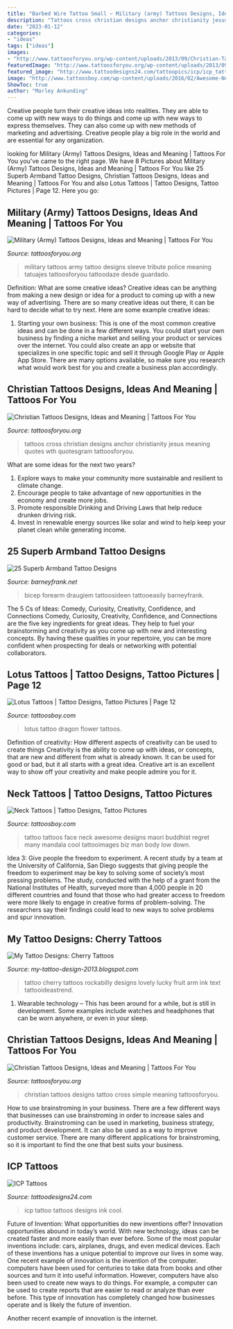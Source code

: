 ```yaml
---
title: "Barbed Wire Tattoo Small ~ Military (army) Tattoos Designs, Ideas And Meaning"
description: "Tattoos cross christian designs anchor christianity jesus meaning quotes wth quotesgram tattoosforyou"
date: "2023-01-12"
categories:
- "ideas"
tags: ["ideas"]
images:
- "http://www.tattoosforyou.org/wp-content/uploads/2013/09/Christian-Tattoos-Designs.jpg"
featuredImage: "http://www.tattoosforyou.org/wp-content/uploads/2013/09/Christian-Tattoos-Designs.jpg"
featured_image: "http://www.tattoodesigns24.com/tattoopics/icp/icp_tattoo_5.jpg"
image: "http://www.tattoosboy.com/wp-content/uploads/2016/02/Awesome-Neck-Tattoo-TB1015.jpg"
ShowToc: true
author: "Marley Ankunding"
---
```



Creative people turn their creative ideas into realities. They are able to come up with new ways to do things and come up with new ways to express themselves. They can also come up with new methods of marketing and advertising. Creative people play a big role in the world and are essential for any organization.

	

		
looking for Military (Army) Tattoos Designs, Ideas and Meaning | Tattoos For You you've came to the right page. We have 8 Pictures about Military (Army) Tattoos Designs, Ideas and Meaning | Tattoos For You like 25 Superb Armband Tattoo Designs, Christian Tattoos Designs, Ideas and Meaning | Tattoos For You and also Lotus Tattoos | Tattoo Designs, Tattoo Pictures | Page 12. Here you go:
		
    
## Military (Army) Tattoos Designs, Ideas And Meaning | Tattoos For You

<img loading=lazy src="http://www.tattoosforyou.org/wp-content/uploads/2013/10/Military-Tribute-Tattoos.jpg" onerror="this.onerror=null;this.src='https://tse2.mm.bing.net/th?id=OIP.ex9GoX1KDL1NW8dR_hHozQHaJ3&amp;pid=15.1';" alt="Military (Army) Tattoos Designs, Ideas and Meaning | Tattoos For You">

_Source: tattoosforyou.org_

>military tattoos army tattoo designs sleeve tribute police meaning tatuajes tattoosforyou tattoodaze desde guardado. 

	

Definition: What are some creative ideas?
Creative ideas can be anything from making a new design or idea for a product to coming up with a new way of advertising. There are so many creative ideas out there, it can be hard to decide what to try next. Here are some example creative ideas:
1. Starting your own business: This is one of the most common creative ideas and can be done in a few different ways. You could start your own business by finding a niche market and selling your product or services over the internet. You could also create an app or website that specializes in one specific topic and sell it through Google Play or Apple App Store. There are many options available, so make sure you research what would work best for you and create a business plan accordingly.


    
## Christian Tattoos Designs, Ideas And Meaning | Tattoos For You

<img loading=lazy src="https://www.tattoosforyou.org/wp-content/uploads/2013/09/Christianity-Tattoos.jpg" onerror="this.onerror=null;this.src='https://tse4.mm.bing.net/th?id=OIP.xornkHmuGCjpIxNNDR4dQgHaJ6&amp;pid=15.1';" alt="Christian Tattoos Designs, Ideas and Meaning | Tattoos For You">

_Source: tattoosforyou.org_

>tattoos cross christian designs anchor christianity jesus meaning quotes wth quotesgram tattoosforyou. 

	

What are some ideas for the next two years?
1. Explore ways to make your community more sustainable and resilient to climate change.
2. Encourage people to take advantage of new opportunities in the economy and create more jobs.
3. Promote responsible Drinking and Driving Laws that help reduce drunken driving risk.
4. Invest in renewable energy sources like solar and wind to help keep your planet clean while generating income.

    
## 25 Superb Armband Tattoo Designs

<img loading=lazy src="https://www.barneyfrank.net/wp-content/uploads/2014/01/arm-band-biceps-tattoo.jpg" onerror="this.onerror=null;this.src='https://tse1.mm.bing.net/th?id=OIP.CItInCUyObLkg_9kYAPX3gHaJz&amp;pid=15.1';" alt="25 Superb Armband Tattoo Designs">

_Source: barneyfrank.net_

>bicep forearm draugiem tattoosideen tattooeasily barneyfrank. 

	

The 5 Cs of Ideas: Comedy, Curiosity, Creativity, Confidence, and Connections
Comedy, Curiosity, Creativity, Confidence, and Connections are the five key ingredients for great ideas. They help to fuel your brainstorming and creativity as you come up with new and interesting concepts. By having these qualities in your repertoire, you can be more confident when prospecting for deals or networking with potential collaborators.

    
## Lotus Tattoos | Tattoo Designs, Tattoo Pictures | Page 12

<img loading=lazy src="http://www.tattoosboy.com/wp-content/uploads/2016/03/Dragon-And-Lotus-Tattoo-TB1033.jpeg" onerror="this.onerror=null;this.src='https://tse3.mm.bing.net/th?id=OIP.iOCeEHSGS0mpdTGXP4H2bAHaM6&amp;pid=15.1';" alt="Lotus Tattoos | Tattoo Designs, Tattoo Pictures | Page 12">

_Source: tattoosboy.com_

>lotus tattoo dragon flower tattoos. 

	

Definition of creativity: How different aspects of creativity can be used to create things
Creativity is the ability to come up with ideas, or concepts, that are new and different from what is already known. It can be used for good or bad, but it all starts with a great idea. Creative art is an excellent way to show off your creativity and make people admire you for it.

    
## Neck Tattoos | Tattoo Designs, Tattoo Pictures

<img loading=lazy src="http://www.tattoosboy.com/wp-content/uploads/2016/02/Awesome-Neck-Tattoo-TB1015.jpg" onerror="this.onerror=null;this.src='https://tse4.mm.bing.net/th?id=OIP.sjQiMOGio54qqmsI45v4jAHaLC&amp;pid=15.1';" alt="Neck Tattoos | Tattoo Designs, Tattoo Pictures">

_Source: tattoosboy.com_

>tattoo tattoos face neck awesome designs maori buddhist regret many mandala cool tattooimages biz man body low down. 

	

Idea 3: Give people the freedom to experiment.
A recent study by a team at the University of California, San Diego suggests that giving people the freedom to experiment may be key to solving some of society’s most pressing problems. The study, conducted with the help of a grant from the National Institutes of Health, surveyed more than 4,000 people in 20 different countries and found that those who had greater access to freedom were more likely to engage in creative forms of problem-solving. The researchers say their findings could lead to new ways to solve problems and spur innovation.

    
## My Tattoo Designs: Cherry Tattoos

<img loading=lazy src="http://1.bp.blogspot.com/-4vbScE4qcvo/UQaVA3zVVnI/AAAAAAAAVko/2UrUT8Qe-Js/s1600/Cherry+Tattoos.jpg" onerror="this.onerror=null;this.src='https://tse1.mm.bing.net/th?id=OIP.tRo61JumeufRzEbQTIVUSwHaLD&amp;pid=15.1';" alt="My Tattoo Designs: Cherry Tattoos">

_Source: my-tattoo-design-2013.blogspot.com_

>tattoo cherry tattoos rockabilly designs lovely lucky fruit arm ink text tattooideastrend. 

	

1. Wearable technology – This has been around for a while, but is still in development. Some examples include watches and headphones that can be worn anywhere, or even in your sleep.

    
## Christian Tattoos Designs, Ideas And Meaning | Tattoos For You

<img loading=lazy src="http://www.tattoosforyou.org/wp-content/uploads/2013/09/Christian-Tattoos-Designs.jpg" onerror="this.onerror=null;this.src='https://tse3.mm.bing.net/th?id=OIP.X8h-asSP2QaLGAGbD2yuRAHaJ4&amp;pid=15.1';" alt="Christian Tattoos Designs, Ideas and Meaning | Tattoos For You">

_Source: tattoosforyou.org_

>christian tattoos designs tattoo cross simple meaning tattoosforyou. 

	

How to use brainstroming in your business.
There are a few different ways that businesses can use brainstroming in order to increase sales and productivity. Brainstroming can be used in marketing, business strategy, and product development. It can also be used as a way to improve customer service. There are many different applications for brainstroming, so it is important to find the one that best suits your business.

    
## ICP Tattoos

<img loading=lazy src="http://www.tattoodesigns24.com/tattoopics/icp/icp_tattoo_5.jpg" onerror="this.onerror=null;this.src='https://tse1.mm.bing.net/th?id=OIP.6p9TtXYf_iN_wEGgWPprKgHaKU&amp;pid=15.1';" alt="ICP Tattoos">

_Source: tattoodesigns24.com_

>icp tattoo tattoos designs ink cool. 

	

Future of Invention: What opportunities do new inventions offer?
Innovation opportunities abound in today’s world. With new technology, ideas can be created faster and more easily than ever before. Some of the most popular inventions include: cars, airplanes, drugs, and even medical devices. Each of these inventions has a unique potential to improve our lives in some way. 
One recent example of innovation is the invention of the computer. computers have been used for centuries to take data from books and other sources and turn it into useful information. However, computers have also been used to create new ways to do things. For example, a computer can be used to create reports that are easier to read or analyze than ever before. This type of innovation has completely changed how businesses operate and is likely the future of invention. 

Another recent example of innovation is the internet.

